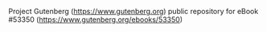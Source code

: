 Project Gutenberg (https://www.gutenberg.org) public repository for
eBook #53350 (https://www.gutenberg.org/ebooks/53350)
